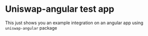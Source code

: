 # Uniswap-angular test app

This just shows you an example integration on an angular app using `uniswap-angular` package
